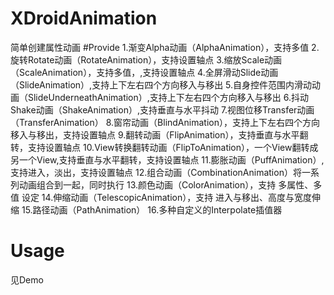 # XDroidAnimation
简单创建属性动画
#Provide
	 1.渐变Alpha动画（AlphaAnimation），支持多值
	 2.旋转Rotate动画（RotateAnimation），支持设置轴点
	 3.缩放Scale动画（ScaleAnimation），支持多值，,支持设置轴点
	 4.全屏滑动Slide动画（SlideAnimation）,支持上下左右四个方向移入与移出
	 5.自身控件范围内滑动动画（SlideUnderneathAnimation）,支持上下左右四个方向移入与移出
	 6.抖动Shake动画（ShakeAnimation）,支持垂直与水平抖动
	 7.视图位移Transfer动画（TransferAnimation）
	 8.窗帘动画（BlindAnimation），支持上下左右四个方向移入与移出，支持设置轴点
	 9.翻转动画（FlipAnimation），支持垂直与水平翻转，支持设置轴点
	 10.View转换翻转动画（FlipToAnimation），一个View翻转成另一个View,支持垂直与水平翻转，支持设置轴点
	 11.膨胀动画（PuffAnimation）, 支持进入，淡出，支持设置轴点
	 12.组合动画（CombinationAnimation）将一系列动画组合到一起，同时执行
	 13.颜色动画（ColorAnimation），支持 多属性、多值 设定
	 14.伸缩动画（TelescopicAnimation），支持 进入与移出、高度与宽度伸缩
	 15.路径动画（PathAnimation）
	 16.多种自定义的Interpolate插值器
# Usage
见Demo

